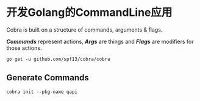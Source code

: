 # 开发Golang的CommandLine应用

Cobra is built on a structure of commands, arguments & flags.

***Commands*** represent actions, ***Args*** are things and ***Flags*** are modifiers for those actions.

```shell
go get -u github.com/spf13/cobra/cobra
```

## Generate Commands

```shell
cobra init --pkg-name qapi
```